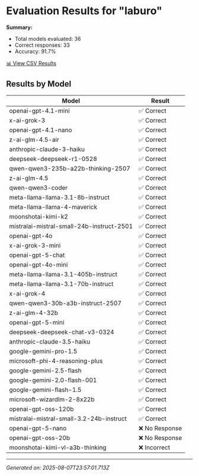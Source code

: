 # Evaluation Results for "laburo"

**Summary:**
- Total models evaluated: 36
- Correct responses: 33
- Accuracy: 91.7%

[📊 View CSV Results](./evaluation.csv)

## Results by Model

| Model | Result |
|-------|--------|
| openai-gpt-4.1-mini | ✅ Correct |
| x-ai-grok-3 | ✅ Correct |
| openai-gpt-4.1-nano | ✅ Correct |
| z-ai-glm-4.5-air | ✅ Correct |
| anthropic-claude-3-haiku | ✅ Correct |
| deepseek-deepseek-r1-0528 | ✅ Correct |
| qwen-qwen3-235b-a22b-thinking-2507 | ✅ Correct |
| z-ai-glm-4.5 | ✅ Correct |
| qwen-qwen3-coder | ✅ Correct |
| meta-llama-llama-3.1-8b-instruct | ✅ Correct |
| meta-llama-llama-4-maverick | ✅ Correct |
| moonshotai-kimi-k2 | ✅ Correct |
| mistralai-mistral-small-24b-instruct-2501 | ✅ Correct |
| openai-gpt-4o | ✅ Correct |
| x-ai-grok-3-mini | ✅ Correct |
| openai-gpt-5-chat | ✅ Correct |
| openai-gpt-4o-mini | ✅ Correct |
| meta-llama-llama-3.1-405b-instruct | ✅ Correct |
| meta-llama-llama-3.1-70b-instruct | ✅ Correct |
| x-ai-grok-4 | ✅ Correct |
| qwen-qwen3-30b-a3b-instruct-2507 | ✅ Correct |
| z-ai-glm-4-32b | ✅ Correct |
| openai-gpt-5-mini | ✅ Correct |
| deepseek-deepseek-chat-v3-0324 | ✅ Correct |
| anthropic-claude-3.5-haiku | ✅ Correct |
| google-gemini-pro-1.5 | ✅ Correct |
| microsoft-phi-4-reasoning-plus | ✅ Correct |
| google-gemini-2.5-flash | ✅ Correct |
| google-gemini-2.0-flash-001 | ✅ Correct |
| google-gemini-flash-1.5 | ✅ Correct |
| microsoft-wizardlm-2-8x22b | ✅ Correct |
| openai-gpt-oss-120b | ✅ Correct |
| mistralai-mistral-small-3.2-24b-instruct | ✅ Correct |
| openai-gpt-5-nano | ❌ No Response |
| openai-gpt-oss-20b | ❌ No Response |
| moonshotai-kimi-vl-a3b-thinking | ❌ Incorrect |

---
*Generated on: 2025-08-07T23:57:01.713Z*
